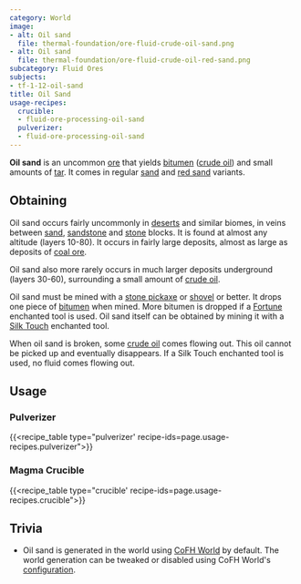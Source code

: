 ```yaml
---
category: World
image:
- alt: Oil sand
  file: thermal-foundation/ore-fluid-crude-oil-sand.png
- alt: Oil sand
  file: thermal-foundation/ore-fluid-crude-oil-red-sand.png
subcategory: Fluid Ores
subjects:
- tf-1-12-oil-sand
title: Oil Sand
usage-recipes:
  crucible:
  - fluid-ore-processing-oil-sand
  pulverizer:
  - fluid-ore-processing-oil-sand
---
```


**Oil sand** is an uncommon [ore](https://minecraft.gamepedia.com/Ore) that
yields [bitumen](../bitumen/) ([crude oil](../crude-oil/)) and small
amounts of [tar](../tar/). It comes in regular
[sand](https://minecraft.gamepedia.com/Sand) and [red
sand](https://minecraft.gamepedia.com/Red_Sand) variants.


Obtaining
---------

Oil sand occurs fairly uncommonly in
[deserts](https://minecraft.gamepedia.com/Desert) and similar biomes, in veins
between [sand](https://minecraft.gamepedia.com/Sand),
[sandstone](https://minecraft.gamepedia.com/Sandstone) and
[stone](https://minecraft.gamepedia.com/Stone) blocks. It is found at almost any
altitude (layers 10-80). It occurs in fairly large deposits, almost as large as
deposits of [coal ore](https://minecraft.gamepedia.com/Coal_Ore).

Oil sand also more rarely occurs in much larger deposits underground (layers
30-60), surrounding a small amount of [crude oil](../crude-oil/).

Oil sand must be mined with a [stone
pickaxe](https://minecraft.gamepedia.com/Stone_Pickaxe) or
[shovel](https://minecraft.gamepedia.com/Stone_Shovel) or better. It drops one
piece of [bitumen](../bitumen/) when mined. More bitumen is dropped if a
[Fortune](https://minecraft.gamepedia.com/Fortune) enchanted tool is used. Oil
sand itself can be obtained by mining it with a [Silk
Touch](https://minecraft.gamepedia.com/Silk_Touch) enchanted tool.

When oil sand is broken, some [crude oil](../crude-oil/) comes flowing out.
This oil cannot be picked up and eventually disappears. If a Silk Touch
enchanted tool is used, no fluid comes flowing out.


Usage
-----

### Pulverizer
{{<recipe_table type="pulverizer' recipe-ids=page.usage-recipes.pulverizer">}}

### Magma Crucible
{{<recipe_table type="crucible' recipe-ids=page.usage-recipes.crucible">}}


Trivia
------

* Oil sand is generated in the world using [CoFH World](../../cofh-world/) by
  default. The world generation can be tweaked or disabled using CoFH World's
  [configuration](../../cofh-world/world-generator-configuration/).
